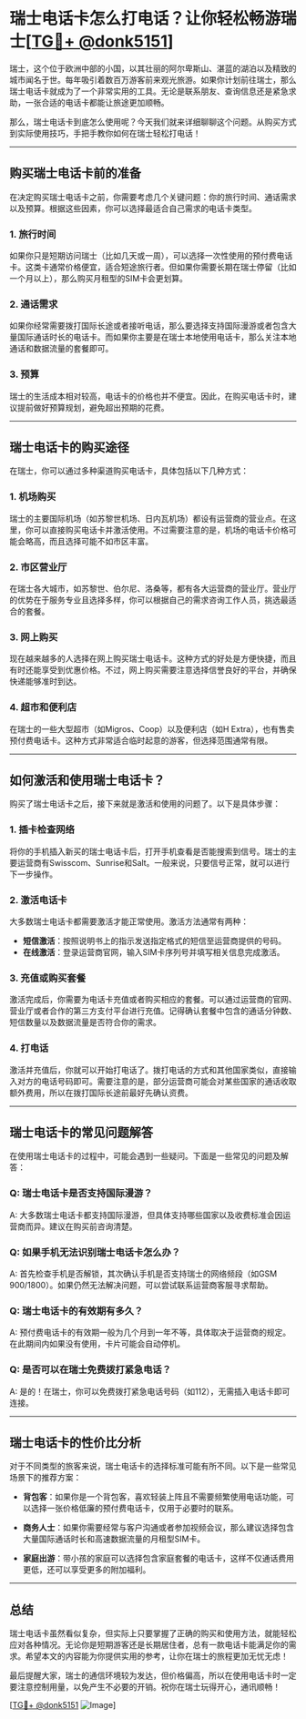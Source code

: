 # 瑞士电话卡怎么打电话？让你轻松畅游瑞士[[TG💪+ @donk5151](https://t.me/s/donk5151)]

瑞士，这个位于欧洲中部的小国，以其壮丽的阿尔卑斯山、湛蓝的湖泊以及精致的城市闻名于世。每年吸引着数百万游客前来观光旅游。如果你计划前往瑞士，那么瑞士电话卡就成为了一个非常实用的工具。无论是联系朋友、查询信息还是紧急求助，一张合适的电话卡都能让旅途更加顺畅。

那么，瑞士电话卡到底怎么使用呢？今天我们就来详细聊聊这个问题。从购买方式到实际使用技巧，手把手教你如何在瑞士轻松打电话！

---

## 购买瑞士电话卡前的准备

在决定购买瑞士电话卡之前，你需要考虑几个关键问题：你的旅行时间、通话需求以及预算。根据这些因素，你可以选择最适合自己需求的电话卡类型。

### 1. 旅行时间
如果你只是短期访问瑞士（比如几天或一周），可以选择一次性使用的预付费电话卡。这类卡通常价格便宜，适合短途旅行者。但如果你需要长期在瑞士停留（比如一个月以上），那么购买月租型的SIM卡会更划算。

### 2. 通话需求
如果你经常需要拨打国际长途或者接听电话，那么要选择支持国际漫游或者包含大量国际通话时长的电话卡。而如果你主要是在瑞士本地使用电话卡，那么关注本地通话和数据流量的套餐即可。

### 3. 预算
瑞士的生活成本相对较高，电话卡的价格也并不便宜。因此，在购买电话卡时，建议提前做好预算规划，避免超出预期的花费。

---

## 瑞士电话卡的购买途径

在瑞士，你可以通过多种渠道购买电话卡，具体包括以下几种方式：

### 1. 机场购买
瑞士的主要国际机场（如苏黎世机场、日内瓦机场）都设有运营商的营业点。在这里，你可以直接购买电话卡并激活使用。不过需要注意的是，机场的电话卡价格可能会略高，而且选择可能不如市区丰富。

### 2. 市区营业厅
在瑞士各大城市，如苏黎世、伯尔尼、洛桑等，都有各大运营商的营业厅。营业厅的优势在于服务专业且选择多样，你可以根据自己的需求咨询工作人员，挑选最适合的套餐。

### 3. 网上购买
现在越来越多的人选择在网上购买瑞士电话卡。这种方式的好处是方便快捷，而且有时还能享受到优惠价格。不过，网上购买需要注意选择信誉良好的平台，并确保快递能够准时到达。

### 4. 超市和便利店
在瑞士的一些大型超市（如Migros、Coop）以及便利店（如H Extra），也有售卖预付费电话卡。这种方式非常适合临时起意的游客，但选择范围通常有限。

---

## 如何激活和使用瑞士电话卡？

购买了瑞士电话卡之后，接下来就是激活和使用的问题了。以下是具体步骤：

### 1. 插卡检查网络
将你的手机插入新买的瑞士电话卡后，打开手机查看是否能搜索到信号。瑞士的主要运营商有Swisscom、Sunrise和Salt。一般来说，只要信号正常，就可以进行下一步操作。

### 2. 激活电话卡
大多数瑞士电话卡都需要激活才能正常使用。激活方法通常有两种：
- **短信激活**：按照说明书上的指示发送指定格式的短信至运营商提供的号码。
- **在线激活**：登录运营商官网，输入SIM卡序列号并填写相关信息完成激活。

### 3. 充值或购买套餐
激活完成后，你需要为电话卡充值或者购买相应的套餐。可以通过运营商的官网、营业厅或者合作的第三方支付平台进行充值。记得确认套餐中包含的通话分钟数、短信数量以及数据流量是否符合你的需求。

### 4. 打电话
激活并充值后，你就可以开始打电话了。拨打电话的方式和其他国家类似，直接输入对方的电话号码即可。需要注意的是，部分运营商可能会对某些国家的通话收取额外费用，所以在拨打国际长途前最好先确认资费。

---

## 瑞士电话卡的常见问题解答

在使用瑞士电话卡的过程中，可能会遇到一些疑问。下面是一些常见的问题及解答：

### Q: 瑞士电话卡是否支持国际漫游？
A: 大多数瑞士电话卡都支持国际漫游，但具体支持哪些国家以及收费标准会因运营商而异。建议在购买前咨询清楚。

### Q: 如果手机无法识别瑞士电话卡怎么办？
A: 首先检查手机是否解锁，其次确认手机是否支持瑞士的网络频段（如GSM 900/1800）。如果仍然无法解决问题，可以尝试联系运营商客服寻求帮助。

### Q: 瑞士电话卡的有效期有多久？
A: 预付费电话卡的有效期一般为几个月到一年不等，具体取决于运营商的规定。在此期间内如果没有使用，卡片可能会自动停机。

### Q: 是否可以在瑞士免费拨打紧急电话？
A: 是的！在瑞士，你可以免费拨打紧急电话号码（如112），无需插入电话卡即可连接。

---

## 瑞士电话卡的性价比分析

对于不同类型的旅客来说，瑞士电话卡的选择标准可能有所不同。以下是一些常见场景下的推荐方案：

- **背包客**：如果你是一个背包客，喜欢轻装上阵且不需要频繁使用电话功能，可以选择一张价格低廉的预付费电话卡，仅用于必要时的联系。
  
- **商务人士**：如果你需要经常与客户沟通或者参加视频会议，那么建议选择包含大量国际通话时长和高速数据流量的月租型SIM卡。

- **家庭出游**：带小孩的家庭可以选择包含家庭套餐的电话卡，这样不仅通话费用更低，还可以享受更多的附加福利。

---

## 总结

瑞士电话卡虽然看似复杂，但实际上只要掌握了正确的购买和使用方法，就能轻松应对各种情况。无论你是短期游客还是长期居住者，总有一款电话卡能满足你的需求。希望本文的内容能为你提供实用的参考，让你在瑞士的旅程更加无忧无虑！

最后提醒大家，瑞士的通信环境较为发达，但价格偏高，所以在使用电话卡时一定要注意控制用量，以免产生不必要的开销。祝你在瑞士玩得开心，通讯顺畅！

[[TG💪+ @donk5151](https://t.me/s/donk5151) ![Image](https://i.postimg.cc/rwNCRYN7/Snipaste-2025-04-30-17-27-05.png)]